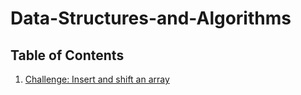 # Data-Structures-and-Algorithms
## Table of Contents

1. [Challenge: Insert and shift an array](https://github.com/Bigrig72/data_structures_and_algorithms_401/tree/master/Challenges/arrayShift)

